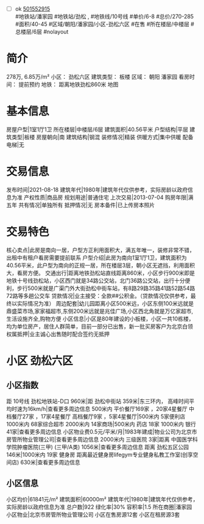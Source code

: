 - [ ] ok [501552915](https://bj.5i5j.com/ershoufang/501552915.html)  
 #地铁站/潘家园 #地铁站/劲松 ,  #地铁线/10号线
#单价/6-8 #总价/270-285 #面积/40-45   #区域/朝阳/潘家园/小区-劲松六区 #在售 #所在楼层/中楼层 #总楼层/6层 #nolayout 
# 简介 
 278万,  6.85万/m² 
小区： 劲松六区
建筑类型： 板楼
区域： 朝阳 潘家园
看房时间： 提前预约
地铁： 距离地铁劲松860米 地图
# 基本信息 
 房屋户型|1室1厅1卫
所在楼层|中楼层/6层
建筑面积|40.56平米
户型结构|平层
建筑类型|板楼
房屋朝向|南
建筑结构|钢混
装修情况|精装
供暖方式|集中供暖
配备电梯|无
# 交易信息 
 发布时间|2021-08-18
建筑年代|1980年|建筑年代仅供参考，实际房龄以政府信息为准
产权性质|商品房
规划用途|普通住宅
上次交易|2013-07-04
购房年限|满五年
共有情况|单独所有
抵押情况|无
房本备件|已上传房本照片
# 交易特色 
 核心卖点|此房是南向一居，户型方正利用面积大，满五年唯一，装修非常不错，出租中有租户看房需要提前联系
户型介绍|此房为南向1室1厅1卫，建筑面积为40.56平米，此户型为南向的正规一居，所在楼层3层，朝小区无遮挡，利用面积大，看房方便。
交通出行|距离地铁劲松站直线距离860米，小区步行900米即是地铁十号线劲松站，小区西门就是34路公交站，北门36路公交站，出行十分便利，步行500米就是广渠门外大街劲松中街车站，有8路29路35路41路52路54路72路等多趟公交车
贷款情况|业主接受：全款##公积金。（贷款情况仅供参考，最终以实际情况为准）
周边配套|幼儿园距离小区500米远，小区东侧100米远就是鼎盛菜市场,家家福超市,东侧200米远就是兆佳广场,小区西北角就是万亿家超市,生活设施齐全,购物方便
小区信息|小区是80年建设的小板楼，小区一共10栋楼，均为单位房产，居住人群简单，目前一部分已出售，新一批买房客户为北京白领
权属抵押|业主诚心出售随时配合签约无抵押
# 小区 劲松六区
## 小区指数 
 距 10号线 劲松地铁站-D口 960米|距 劲松中街站 359米|东三环内， 高峰时间平均时速为16km/h|查看更多周边信息
500米内 平价餐厅169家 ，20家4星餐厅
中档餐厅27家 ，17家4星餐厅
高档餐厅9家 ，5家4星餐厅|500米内 5家便利店
1000米内 68家综合超市
2000米内 14家商场|500米内 药店 18家
1000米内 银行 41家|查看更多周边信息
小区物业费0.5元/平米/月|1983年建成|物业公司为北京市房管所物业管理公司|查看更多周边信息
2000米内 三级医院 3家|距离 中国医学科学院肿瘤医院(三甲) (三甲/A类) 1056米|查看更多周边信息
距离 劲松五区公园 146米|1000米内 19家 健身房
距离最近健身房lifegym专业健身私教工作室(创享空间店) 630米|查看更多周边信息
## 小区信息 
 小区均价|61841元/m²
建筑面积|60000m²
建筑年代|1980年|建筑年代仅供参考，实际房龄以政府信息为准
总户数|922
绿化率|30%
容积率|1.5
所在商圈|潘家园
小区物业|北京市房管所物业管理公司
小区在售房源12套
小区在租房源3套
